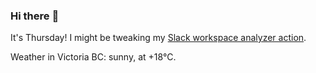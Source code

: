 ### Hi there :wave:

It's Thursday! I might be tweaking my [Slack workspace analyzer action](https://github.com/bewuethr/slack-analyzer).

Weather in Victoria BC: sunny, at +18°C.
